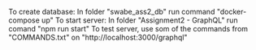 To create database: In folder "swabe_ass2_db" run command "docker-compose up" 
To start server: In folder "Assignment2 - GraphQL" run comand "npm run start"
To test server, use som of the commands from "COMMANDS.txt" on "http://localhost:3000/graphql"